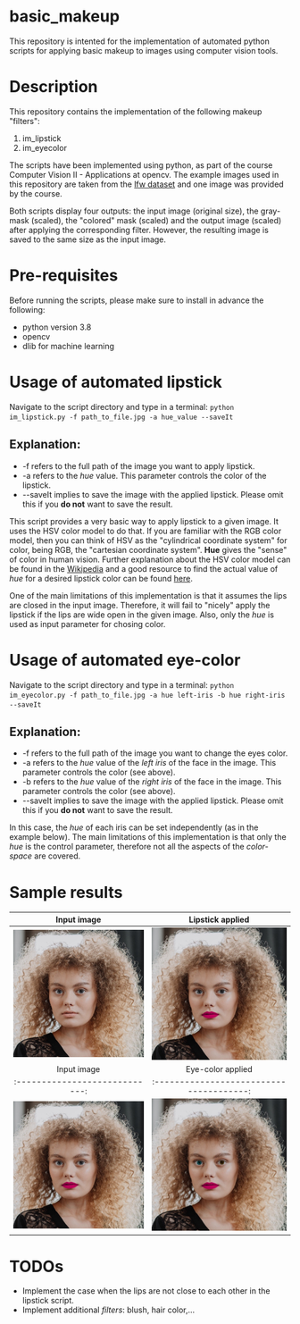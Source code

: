 # basic_makeup
This repository is intented for the implementation of automated python scripts for applying basic makeup to images using computer vision tools.

# Description
This repository contains the implementation of the following makeup "filters":

1. im_lipstick
2. im_eyecolor

The scripts have been implemented using python, as part of the course Computer Vision II - Applications at opencv. The example images used in this repository are taken from the [lfw dataset](http://vis-www.cs.umass.edu/lfw/) and one image was provided by the course.

Both scripts display four outputs: the input image (original size), the gray-mask (scaled), the "colored" mask (scaled) and the output image (scaled) after applying the corresponding filter. However, the resulting image is saved to the same size as the input image.

# Pre-requisites
Before running the scripts, please make sure to install in advance the following:
- python version 3.8
- opencv
- dlib for machine learning

# Usage of automated lipstick
Navigate to the script directory and type in a terminal: `python im_lipstick.py -f path_to_file.jpg -a hue_value --saveIt`

## Explanation:
- -f refers to the full path of the image you want to apply lipstick.
- -a refers to the *hue* value. This parameter controls the color of the lipstick.
- --saveIt implies to save the image with the applied lipstick. Please omit this if you **do not** want to save the result.

This script provides a very basic way to apply lipstick to a given image. It uses the HSV color model to do that. If you are familiar with the RGB color model, then you can think of HSV as the "cylindrical coordinate system" for color, being RGB, the "cartesian coordinate system". **Hue** gives the "sense" of color in human vision. Further explanation about the HSV color model can be found in the [Wikipedia](https://en.wikipedia.org/wiki/HSL_and_HSV) and a good resource to find the actual value of *hue* for a desired lipstick color can be found [here](https://www.color-hex.com/).

One of the main limitations of this implementation is that it assumes the lips are closed in the input image. Therefore, it will fail to "nicely" apply the lipstick if the lips are wide open in the given image. Also, only the *hue* is used as input parameter for chosing color.

# Usage of automated eye-color
Navigate to the script directory and type in a terminal: `python im_eyecolor.py -f path_to_file.jpg -a hue left-iris -b hue right-iris --saveIt`

## Explanation:
- -f refers to the full path of the image you want to change the eyes color.
- -a refers to the *hue* value of the *left iris* of the face in the image. This parameter controls the color (see above).
- -b refers to the *hue* value of the *right iris* of the face in the image. This parameter controls the color (see above).
- --saveIt implies to save the image with the applied lipstick. Please omit this if you **do not** want to save the result.

In this case, the *hue* of each iris can be set independently (as in the example below). The main limitations of this implementation is that only the *hue* is the control parameter, therefore not all the aspects of the *color-space* are covered.

# Sample results
Input image                   |  Lipstick applied
:----------------------------:|:--------------------------------------:
![](data/girl-no-makeup.jpg)  |  ![](data/girl-no-makeup_lipstick.jpg)
Input image                   |  Eye-color applied
:----------------------------:|:--------------------------------------:
![](data/girl-no-makeup_lipstick.jpg)  |  ![](data/girl-no-makeup_lipstick_eyecolor.jpg)
# TODOs
- Implement the case when the lips are not close to each other in the lipstick script.
- Implement additional *filters*: blush, hair color,...
